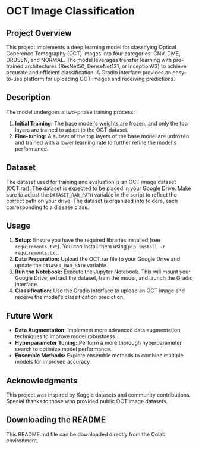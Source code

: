 # OCT Image Classification

## Project Overview

This project implements a deep learning model for classifying Optical Coherence Tomography (OCT) images into four categories: CNV, DME, DRUSEN, and NORMAL.  The model leverages transfer learning with pre-trained architectures (ResNet50, DenseNet121, or InceptionV3) to achieve accurate and efficient classification.  A Gradio interface provides an easy-to-use platform for uploading OCT images and receiving predictions.


## Description

The model undergoes a two-phase training process:

1. **Initial Training:** The base model's weights are frozen, and only the top layers are trained to adapt to the OCT dataset.
2. **Fine-tuning:**  A subset of the top layers of the base model are unfrozen and trained with a lower learning rate to further refine the model's performance.


## Dataset

The dataset used for training and evaluation is an OCT image dataset (OCT.rar).  The dataset is expected to be placed in your Google Drive.  Make sure to adjust the `DATASET_RAR_PATH` variable in the script to reflect the correct path on your drive.  The dataset is organized into folders, each corresponding to a disease class.


## Usage

1. **Setup:** Ensure you have the required libraries installed (see `requirements.txt`).  You can install them using `pip install -r requirements.txt`.
2. **Data Preparation:**  Upload the OCT.rar file to your Google Drive and update the `DATASET_RAR_PATH` variable.
3. **Run the Notebook:** Execute the Jupyter Notebook. This will mount your Google Drive, extract the dataset, train the model, and launch the Gradio interface.
4. **Classification:** Use the Gradio interface to upload an OCT image and receive the model's classification prediction.


## Future Work

* **Data Augmentation:** Implement more advanced data augmentation techniques to improve model robustness.
* **Hyperparameter Tuning:** Perform a more thorough hyperparameter search to optimize model performance.
* **Ensemble Methods:** Explore ensemble methods to combine multiple models for improved accuracy.


## Acknowledgments

This project was inspired by Kaggle datasets and community contributions. Special thanks to those who provided public OCT image datasets.


## Downloading the README

This README.md file can be downloaded directly from the Colab environment.

